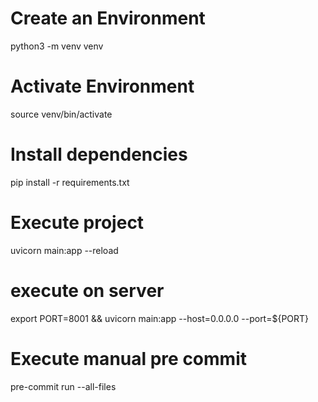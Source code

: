 # Create an Environment
python3 -m venv venv

# Activate Environment
source venv/bin/activate

# Install dependencies
pip install -r requirements.txt

# Execute project
uvicorn main:app --reload

# execute on server
export PORT=8001 && uvicorn main:app --host=0.0.0.0 --port=${PORT}

# Execute manual pre commit
pre-commit run --all-files
